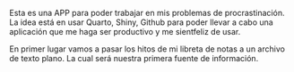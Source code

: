 Esta es una APP para poder trabajar en mis problemas de procrastinación. La idea está en usar Quarto, Shiny, Github para poder llevar a cabo una aplicación que me haga ser productivo y me sientfeliz de usar. 

En primer lugar vamos a pasar los hitos de mi libreta de notas a un archivo de texto plano. La cual será nuestra primera fuente de información. 